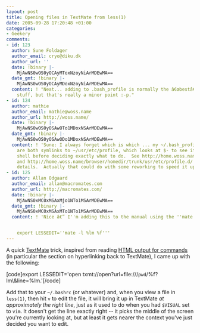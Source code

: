 ```yaml
---
layout: post
title: Opening files in TextMate from less(1)
date: 2005-09-28 17:20:48 +01:00
categories:
- Geekery
comments:
- id: 123
  author: Sune Foldager
  author_email: cryo@diku.dk
  author_url: ''
  date: !binary |-
    MjAwNS0wOS0yOCAyMToxNzoyNiArMDEwMA==
  date_gmt: !binary |-
    MjAwNS0wOS0yOCAyMDoxNzoyNiArMDEwMA==
  content: ! "Neat... adding to .bash_profile is normally the â€œbestâ€\x9D for ENV
    stuff, but that's really a minor point :-p."
- id: 124
  author: mathie
  author_email: mathie@woss.name
  author_url: http://woss.name/
  date: !binary |-
    MjAwNS0wOS0yOSAwOTo1MDoxNSArMDEwMA==
  date_gmt: !binary |-
    MjAwNS0wOS0yOSAwODo1MDoxNSArMDEwMA==
  content: ! 'Sune: I always forget which is which ... my ~/.bash_profile and ~/.bashrc
    are both symlinks to ~/usr/etc/profile, which looks at $- to see if it''s an interactive
    shell before deciding exactly what to do.  See http://home.woss.name/file/homedir/trunk/usr/etc/profile
    and http://home.woss.name/browser/homedir/trunk/usr/etc/profile.d/ for the gruesome
    details.  Actually that could do with some reworking to speed it up...'
- id: 125
  author: Allan Odgaard
  author_email: allan@macromates.com
  author_url: http://macromates.com/
  date: !binary |-
    MjAwNS0xMC0xMSAxMjo1NTo1MSArMDEwMA==
  date_gmt: !binary |-
    MjAwNS0xMC0xMSAxMTo1NTo1MSArMDEwMA==
  content: ! 'Nice â€” I''m adding this to the manual using the ''mate'' shell command:


    export LESSEDIT=''mate -l %lm %f'''
---
```

A quick <a href="http://macromates.com/">TextMate</a> trick, inspired from reading <a href="http://macromates.com/blog/archives/2005/09/28/html-output-for-commands/">HTML output for commands</a> (in particular the section on hyperlinking back to TextMate), I came up with the following:

[code]export LESSEDIT='open txmt\://open\?url=file\:///`pwd`/%f?lm\\&line=%lm.'[/code]

Add that to your <code>~/.bashrc</code> (or whatever) and, when you view a file in <code>less(1)</code>, then hit <code>v</code> to edit the file, it will bring it up in TextMate <em>at approximately the right line</em>, just as it used to do when you had <code>$VISUAL</code> set to <code>vim</code>.  It doesn't get the line exactly right -- it picks the middle of the screen you're currently looking at, but at least it gets nearer the context you've just decided you want to edit.

